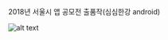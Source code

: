 2018년 서울시 앱 공모전 출품작(심심한강 android)

![alt text](https://s3.ap-northeast-2.amazonaws.com/hanriver/%E1%84%89%E1%85%B5%E1%86%B7%E1%84%89%E1%85%B5%E1%86%B7%E1%84%92%E1%85%A1%E1%86%AB%E1%84%80%E1%85%A1%E1%86%BC.jpeg)
